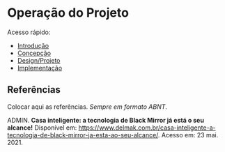 # Operação do Projeto

Acesso rápido: 
  - [Introdução](./introdução.md)
  - [Concepção](./concepção.md)
  - [Design/Projeto](./design.md)
  - [Implementação](./implementação.md)


## Referências

Colocar aqui as referências. _Sempre em formato ABNT_.

ADMIN. **Casa inteligente: a tecnologia de Black Mirror já está o seu alcance!** Disponível em: <https://www.delmak.com.br/casa-inteligente-a-tecnologia-de-black-mirror-ja-esta-ao-seu-alcance/>. Acesso em: 23 mai. 2021.


